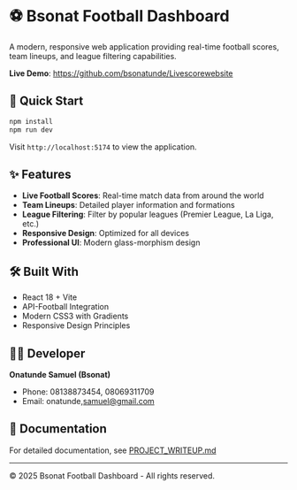 # ⚽ Bsonat Football Dashboard

A modern, responsive web application providing real-time football scores, team lineups, and league filtering capabilities.

**Live Demo**: https://github.com/bsonatunde/Livescorewebsite

## 🚀 Quick Start

```bash
npm install
npm run dev
```

Visit `http://localhost:5174` to view the application.

## ✨ Features

- **Live Football Scores**: Real-time match data from around the world
- **Team Lineups**: Detailed player information and formations
- **League Filtering**: Filter by popular leagues (Premier League, La Liga, etc.)
- **Responsive Design**: Optimized for all devices
- **Professional UI**: Modern glass-morphism design

## 🛠️ Built With

- React 18 + Vite
- API-Football Integration
- Modern CSS3 with Gradients
- Responsive Design Principles

## 👨‍💻 Developer

**Onatunde Samuel (Bsonat)**
- Phone: 08138873454, 08069311709
- Email: onatunde,samuel@gmail.com

## 📄 Documentation

For detailed documentation, see [PROJECT_WRITEUP.md](./PROJECT_WRITEUP.md)

---

© 2025 Bsonat Football Dashboard - All rights reserved.
